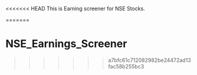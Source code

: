 <<<<<<< HEAD
This is Earning screener for NSE Stocks.

=======
# NSE_Earnings_Screener
>>>>>>> a7bfc61c712082982be24472ad13fac58b255bc3

